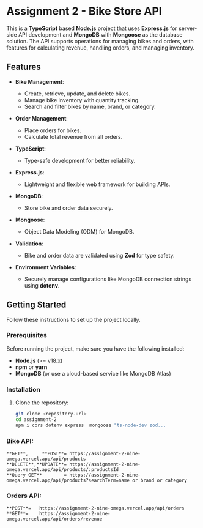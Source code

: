 # Assignment 2 - Bike Store API

This is a **TypeScript** based **Node.js** project that uses **Express.js** for server-side API development and **MongoDB** with **Mongoose** as the database solution. The API supports operations for managing bikes and orders, with features for calculating revenue, handling orders, and managing inventory.

## Features

- **Bike Management**: 
  - Create, retrieve, update, and delete bikes.
  - Manage bike inventory with quantity tracking.
  - Search and filter bikes by name, brand, or category.
  
- **Order Management**:
  - Place orders for bikes.
  - Calculate total revenue from all orders.

- **TypeScript**:
  - Type-safe development for better reliability.
  
- **Express.js**:
  - Lightweight and flexible web framework for building APIs.

- **MongoDB**:
  - Store bike and order data securely.

- **Mongoose**:
  - Object Data Modeling (ODM) for MongoDB.

- **Validation**:
  - Bike and order data are validated using **Zod** for type safety.

- **Environment Variables**:
  - Securely manage configurations like MongoDB connection strings using **dotenv**.


## Getting Started

Follow these instructions to set up the project locally.

### Prerequisites

Before running the project, make sure you have the following installed:

- **Node.js** (>= v18.x)
- **npm** or **yarn**
- **MongoDB** (or use a cloud-based service like MongoDB Atlas)

### Installation

1. Clone the repository:

   ```bash
   git clone <repository-url>
   cd assignment-2
   npm i cors dotenv express  mongoose "ts-node-dev zod...
   
### Bike API:
    **GET**,     **POST**= https://assignment-2-nine-omega.vercel.app/api/products
    **DELETE**,**UPDATE**= https://assignment-2-nine-omega.vercel.app/api/products/:productsId
    **Query GET**        = https://assignment-2-nine-omega.vercel.app/api/products?searchTerm=name or brand or category


### Orders API:
    **POST**=   https://assignment-2-nine-omega.vercel.app/api/orders
    **GET**=    https://assignment-2-nine-omega.vercel.app/api/orders/revenue
 
 
